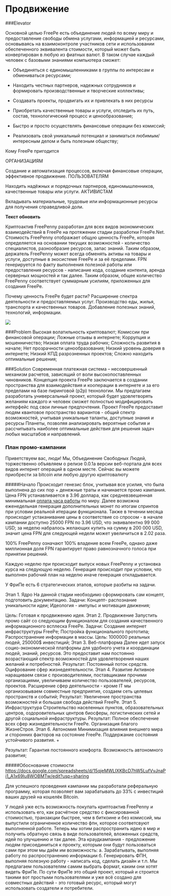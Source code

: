 # Продвижение


###Elevator



Основной целью FreePe есть объединение людей по всему миру и предоставление свободы обмена услугами, информацией и ресурсами, основываясь на взаимоконтроле участников сети и использовании обеспеченного эквивалента стоимости, который может быть конвертирован в любую из фиатных валют. В таком случае каждый человек с базовыми знаниями компьютера сможет:

- Объединяться с единомышленниками в группы по интересам и обмениваться ресурсами;

- Находить честных партнеров, надежных сотрудников и формировать производственные и творческие коллективы;

- Создавать проекты, продвигать их и привлекать в них ресурсы

- Приобретать качественные товары и услуги, отследить их путь, состав, технологический процесс и ценообразование; 

- Быстро и просто осуществлять финансовые операции без комиссий;

- Реализовать свой уникальный потенциал и заниматься любимым/интересным делом и быть полезным обществу;


Кому FreePe пригодится

ОРГАНИЗАЦИЯМ

Создание и автоматизация процессов, включая финансовые операции, эффективное продвижение.
ПОЛЬЗОВАТЕЛЯМ

Находить надёжных и порядочных партнеров, единомышленников, качественные товары или услуги.
АКТИВИСТАМ

Вкладывать материальные, трудовые или информационные ресурсы для получения справедливой доли.

**Текст обновить**

Криптоактив FreePenny разработан для всех видов экономических взаимодействий в FreePe на протяжении стадии разработки FreePe.Net. Стоимость FreePenny отображает общую ценность FreePe, которая определяется на основании текущих возможностей - количество специалистов, разнообразие ресурсов, запас знаний. Таким образом, держатель FreePenny может всегда обменять активы на товары и услуги, доступные в экосистеме FreePe и за её пределами. FPN генерируется по факту выполнения полезной работы или предоставления ресурсов - написание кода, создание контента, аренда серверных мощностей и так далее. Таким образом, общее количество FreePenny соответствует суммарным усилиям, приложенных для создания FreePe.

Почему ценность FreePe будет расти?
Расширение спектра деятельности и предоставляемых услуг.
Производство еды, жилья, транспорта и качественных товаров.
Добавление полезных знаний, технологий, информации.

![](http://image.prntscr.com/image/481f8eebbf5341258520baaead1371f5.png)

###Problem
Высокая волатильность криптовалют;
Комиссии при финансовой операции;
Ложные отзывы в интернете;
Коррупция и мошенничество;
Низкая оплата труда рабочих;
Сложность развития в начале;
Нет прозрачности ценообразования;
Низкий уровень доверия в интернете;
Низкий КПД разрозненных проектов;
Сложно находить оптимальные решения;


###Solution
Современная платежная система – несовершенный механизм расчетов, зависящий от воли высокопоставленных чиновников. Концепция проекта FreePe заключается в создании пространства для взаимодействия и кооперации в интернете и за его пределами на базе пиринговой (p2p) технологии. Мы предлагаем разработать универсальный проект, который будет удовлетворять желаниям каждого и человек сможет полностью модифицировать интерфейс под свои личные предпочтения.
Проект FreePe предоставит людям квантовое пространство вариантов - общий спектр возможностей, учитывая уникальные таланты, доступные знания и ресурсы Планеты, позволяя анализировать вероятные события и рассчитывать наиболее оптимальные действия для решения задач любых масштабов и направлений.

### План промо-кампании

Приветствуем вас, люди! Мы, Объединение Свободных Людей, торжественно объявляем о релизе 0.0.1а версии веб-портала для всех видов интернет операций в одном месте. Сейчас вы можете приобрести за bitcoin или любую другую криптовалюту

#####Начало
Происходит генезис блок, учитывая все усилия, что была выполнена до сих пор + денежные траты и начинается промо кампания. Цена FPN устанавливается в 3.96 доллара, как средневзвешенная минимальная [оплата часа работы](https://docs.google.com/spreadsheets/d/1qJUdpg92HsaAt8gsHROI2laoGqZe-Heo2fxZcWoDVgY/edit?usp=drive_web) по миру. Далее возможна еженедельная генерация дополнительных монет по итогам спринтов при условии реальной итерации функционала. Также в течении месяца происходит устаканивание цены в соответствие со спросом - в начале кампании доступно 25000 FPN по 3.96 USD, что эквивалентно 99 000 USD; за неделю набралось желающих купить на сумму в 200 000 USD, значит цена FPN для следующей недели может увеличиться в 2.02 раза.

100% FreePenny означают 100% владение всем FreePe, однако даже миллионная доля FPN гарантирует право равнозначного голоса при принятии решений.

Каждую неделю при происходит выпуск новых FreePenny и установка курса на следующую неделю. Генерация происходит при условии, что выполнен рабочий план на неделю иначе генерация откладывается. 

У ФриПе есть 6 стратегических этапов, которые разбиты на задачи. 

Этап 1. Ядро
На данной стадии необходимо сформировать сам концепт, подготовить документацию.
Задачи:
Концепт- распознание уникальности идеи;
Идеология - импульс и мотивация движения;

Цель: Готовая к продвижению идея.
Этап 2. Продвижение
Запустить промо сайт со следующим функционалом для создания качественного информационного всплеска FreePe.
Задачи:
Создание интернет инфраструктуры FreePe;
Постройка функционального прототипа;
Распространение информации в массы.
Цель: 1000000 реальных людей, 250000$ инвестиций;
Этап 3. Веб-платформа
Далее идет запуск социо-экономической платформы для удобного учета и координации людей, знаний, ресурсов. Это предоставит нам постоянно возрастающий спектр возможностей для удовлетворения наших желаний и потребностей.
Результат: Постоянный поток средств. Оцифрование сфер жизнедеятельности.
Этап 4. Развитие
Активное наращиваем связи с производителями, поставщиками прочими организациями, увеличиваем количество пользователей, ресурсов, проектов. Расширение сфер деятельности - кроме IT мы организовываем совместные предприятия, создаем сеть целевых пространств и событий;
Результат: Увеличение пространства возможностей и большая свобода действий FreePe.
Этап 5. Инфраструктура
Строительство населенных пунктов, образовательных центров, оздоровительных центров биосферы, логистических сетей и другой социальной инфраструктуры.
Результат: Полное обеспечение всех сфер жизнедеятельности FreePe. Организация благого ЖизнеСтроя.
Этап 6. Автономия
Минимизация влияния внешнего мира и сторонних факторов на состояние FreePe. Поддержание состояния устойчивого развития. +

Результат: Гарантия постоянного комфорта. Возможность автономного развития;

#####Обоснование стоимости
https://docs.google.com/spreadsheets/d/15qjeMWLIXKBcD7hW5LufVvJnaPi1_A1x69Iu8WOBMTw/edit?usp=sharing

Для успешного проведения кампании мы разработали реферальную программу, которая позволяет вам зарабатывать до 33% c инвестиций ваших друзей на кошелёк Bitcoin.

У людей уже есть возможность покупать криптоактив FreePenny и использовать его, как расчётное средство с фиксированной стоимостью, транзакции быстрее, чем в биткоине и без комиссий, мы выпустили ограниченное количество фпн, которое соответсвуют выполненной работе. Теперь мы хотим распространить идею в мир и получить обратную связь в виде пользователей, вложенных средств, идей по улучшению и так далее.
Эта краудкампания - предложение людям присоединиться к проекту, которым они будут пользоваться сами при этом мы даём им возможность:
а. Зарабатывать, выполняя работу по распространению информации
б. Генерировать ФПН, выполняя полезную работу - написать код, сделать дизайн и т.п.
Мы предлагаем пользователям самим выбрать формат, каким они хотят видеть ФриПе. По сути ФриПе это общий проект, который и строится такими вот простыми пользователями и уже всё создано для совместных действий - это готовый ресурс, который могут использовать создатели и потребители. 








